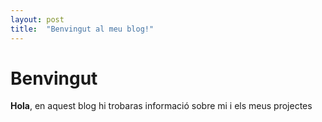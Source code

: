 ```yaml
---
layout: post
title:  "Benvingut al meu blog!"
---
```


# Benvingut

**Hola**, en aquest blog hi trobaras informació sobre mi i els meus projectes
